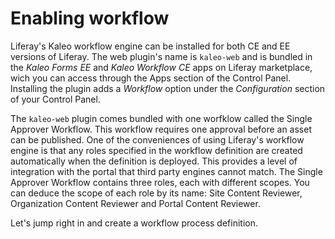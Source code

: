 # Enabling workflow [](id=enabling-workflow-lp-6-2-use-useportal)

Liferay's Kaleo workflow engine can be installed for both CE and EE versions of
Liferay. The web plugin's name is `kaleo-web` and is bundled in the *Kaleo
Forms EE* and *Kaleo Workflow CE* apps on Liferay marketplace, wich you can
access through the Apps section of the Control Panel. Installing the plugin
adds a *Workflow* option under the *Configuration* section of your Control
Panel. 

The `kaleo-web` plugin comes bundled with one worfklow called the Single
Approver Workflow. This workflow requires one approval before an asset can be
published. One of the conveniences of using Liferay's workflow engine is that
any roles specified in the workflow definition are created automatically when
the definition is deployed. This provides a level of integration with the
portal that third party engines cannot match. The Single Approver Workflow
contains three roles, each with different scopes. You can deduce the scope of
each role by its name: Site Content Reviewer, Organization Content Reviewer and
Portal Content Reviewer.

Let's jump right in and create a workflow process definition.
